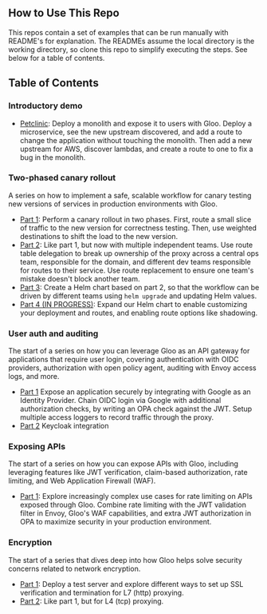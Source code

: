 ## How to Use This Repo

This repos contain a set of examples that can be run manually with README's for explanation. 
The READMEs assume the local directory is the working directory, so clone this repo to simplify executing the steps. 
See below for a table of contents. 

## Table of Contents

### Introductory demo

* [Petclinic](petclinic): Deploy a monolith and expose it to users with Gloo. Deploy a microservice, see the new upstream discovered, and add a route to change the application without touching the monolith. Then add a new upstream for AWS, discover lambdas, and create a route to one to fix a bug in the monolith. 

### Two-phased canary rollout

A series on how to implement a safe, scalable workflow for canary testing new versions of services in production environments with Gloo. 

* [Part 1](two-phased-canary/part1): Perform a canary rollout in two phases. First, route a small slice of traffic to the new version for correctness testing. Then, use weighted destinations to shift the load to the new version. 
* [Part 2](two-phased-canary/part2): Like part 1, but now with multiple independent teams. Use route table delegation to break up ownership of the proxy across a central ops team, responsible for the domain, and different dev teams responsible for routes to their service. Use route replacement to ensure one team's mistake doesn't block another team. 
* [Part 3](two-phased-canary/part3): Create a Helm chart based on part 2, so that the workflow can be driven by different teams using `helm upgrade` and updating Helm values. 
* [Part 4 (IN PROGRESS)](two-phased-canary/part4): Expand our Helm chart to enable customizing your deployment and routes, and enabling route options like shadowing. 

### User auth and auditing

The start of a series on how you can leverage Gloo as an API gateway for applications that require user login, covering 
authentication with OIDC providers, authorization with open policy agent, auditing with Envoy access logs, and more. 

* [Part 1](user-auth-and-audit/part1) Expose an application securely by integrating with Google as an Identity Provider. Chain OIDC login via Google with additional authorization checks, by writing an OPA check against the JWT. Setup multiple access loggers to record traffic through the proxy. 
* [Part 2](user-auth-and-audit/part2) Keycloak integration

### Exposing APIs

The start of a series on how you can expose APIs with Gloo, including leveraging features like JWT verification, claim-based 
authorization, rate limiting, and Web Application Firewall (WAF). 

* [Part 1](exposing-apis/part1): Explore increasingly complex use cases for rate limiting on APIs exposed through Gloo. Combine rate limiting with the JWT validation filter in Envoy, Gloo's WAF capabilities, and extra JWT authorization in OPA to maximize security in your production environment.  

### Encryption

The start of a series that dives deep into how Gloo helps solve security concerns related to network encryption.  

* [Part 1](encryption/part1): Deploy a test server and explore different ways to set up SSL verification and termination for L7 (http) proxying. 
* [Part 2](encryption/part2): Like part 1, but for L4 (tcp) proxying. 


